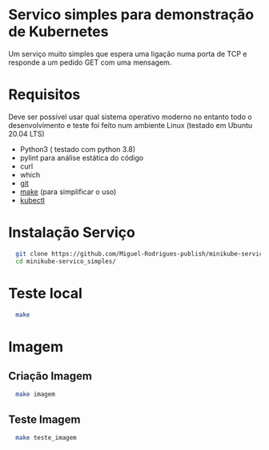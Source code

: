 # Servico simples para demonstração  de Kubernetes

Um serviço muito simples que espera uma ligação numa porta de TCP e responde a um pedido GET com uma mensagem.

# Requisitos
Deve ser possível usar qual sistema operativo moderno no entanto todo o
desenvolvimento e  teste foi feito num ambiente Linux (testado em Ubuntu 20.04
LTS)
  * Python3 ( testado com python 3.8)
  * pylint para análise estática do código
  * curl
  * which
  * [git](https://git-scm.com/book/en/v2/Getting-Started-Installing-Git)
  * [make](http:www.google.pt) (para simplificar o uso)
  * [kubectl](https://kubernetes.io/docs/tasks/tools/)

# Instalação Serviço
```bash
  git clone https://github.com/Miguel-Rodrigues-publish/minikube-servico_simples.git
  cd minikube-servico_simples/
```


# Teste local

```bash
  make
```


# Imagem

## Criação Imagem
```bash
  make imagem
```

## Teste Imagem
```bash
  make teste_imagem
```
